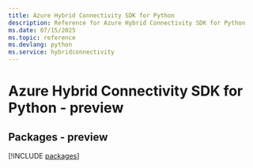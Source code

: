 ```yaml
---
title: Azure Hybrid Connectivity SDK for Python
description: Reference for Azure Hybrid Connectivity SDK for Python
ms.date: 07/15/2025
ms.topic: reference
ms.devlang: python
ms.service: hybridconnectivity
---
```

# Azure Hybrid Connectivity SDK for Python - preview
## Packages - preview
[!INCLUDE [packages](hybrid-connectivity-index.md)]